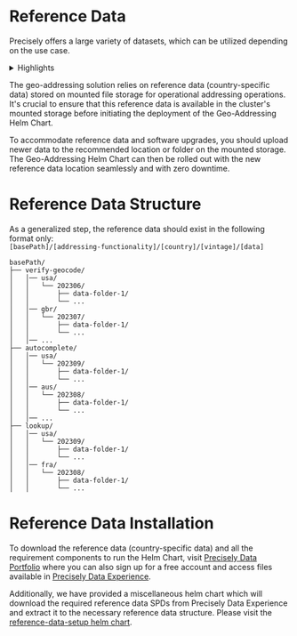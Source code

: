 # Reference Data

Precisely offers a large variety of datasets, which can be utilized depending on the use case.

<details>
<summary>Highlights</summary>

- Highest building level precision. Highest overall building and parcel level precision datasets
- Low Street interpolation percentage.
- Best for address level geocodes for North American and European addresses
- Master Location Data (MLD), our best-in-class, hyper-accurate location reference data with PreciselyID, is now
  available in 11 countries, with more to come!
- Positionally-accurate location datasets delivers highly relevant, consistent context enabling more confident business
  decisions.

</details>

The geo-addressing solution relies on reference data (country-specific data) stored on mounted file storage for
operational addressing operations. It's crucial to ensure that this reference data is available in the cluster's mounted
storage before initiating the deployment of the Geo-Addressing Helm Chart.

To accommodate reference data and software upgrades, you should upload newer data to the recommended location or folder
on the mounted storage. The Geo-Addressing Helm Chart can then be rolled out with the new reference data location
seamlessly and with zero downtime.


# Reference Data Structure

As a generalized step, the reference data should exist in the following format only:
<br>`[basePath]/[addressing-functionality]/[country]/[vintage]/[data]`


```
basePath/
├── verify-geocode/
│   │── usa/
│   │   └── 202306/
│   │       ├── data-folder-1/
│   │       └── ...
│   │── gbr/
│   │   └── 202307/
│   │       ├── data-folder-1/
│   │       └── ...
│   │── ...
├── autocomplete/
│   │── usa/
│   │   └── 202309/
│   │       ├── data-folder-1/
│   │       └── ...
│   │── aus/
│   │   └── 202308/
│   │       ├── data-folder-1/
│   │       └── ...
│   │── ...
├── lookup/
│   │── usa/
│   │   └── 202309/
│   │       ├── data-folder-1/
│   │       └── ...
│   │── fra/
│   │   └── 202308/
│   │       ├── data-folder-1/
│   │       └── ...
```

# Reference Data Installation

To download the reference data (country-specific data) and all the requirement components to run the Helm Chart,
visit [Precisely Data Portfolio](https://dataguide.precisely.com/) where you can also sign up for a free account and
access files available in [Precisely Data Experience](https://data.precisely.com/).

Additionally, we have provided a miscellaneous helm chart which will download the required reference data SPDs from Precisely Data Experience and extract it to the necessary reference data structure.
Please visit the [reference-data-setup helm chart](../charts/reference-data-setup/README.md).